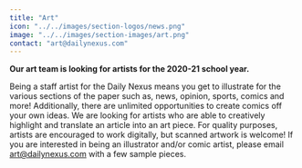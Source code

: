 ```yaml
---
title: "Art"
icon: "../../images/section-logos/news.png"
image: "../../images/section-images/art.png"
contact: "art@dailynexus.com"
---
```

**Our art team is looking for artists for the 2020-21 school year.**

Being a staff artist for the Daily Nexus means you get to illustrate for the various sections of the paper such as, news, opinion, sports, comics and more! Additionally, there are unlimited opportunities to create comics off your own ideas. We are looking for artists who are able to creatively highlight and translate an article into an art piece. For quality purposes, artists are encouraged to work digitally, but scanned artwork is welcome! If you are interested in being an illustrator and/or comic artist, please email art@dailynexus.com with a few sample pieces.